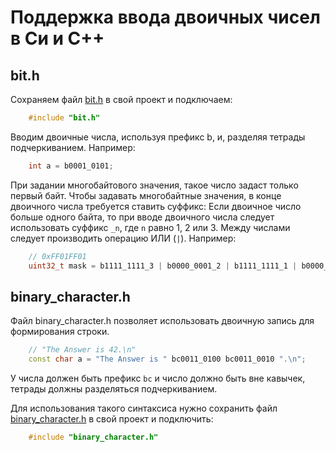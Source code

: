 # Поддержка ввода двоичных чисел в Си и С++

## bit.h

Сохраняем файл [bit.h](https://raw.githubusercontent.com/bravikov/bit.h/master/bit.h) в свой проект и подключаем:

```cpp
    #include "bit.h"
```

Вводим двоичные числа, используя префикс b, и, разделяя тетрады подчеркиванием. Например:

```cpp
    int a = b0001_0101;
```

При задании многобайтового значения, такое число задаст только первый байт.
Чтобы задавать многобайтные значения, в конце двоичного числа требуется ставить суффикс:
Если двоичное число больше одного байта, то при вводе двоичного числа следует использовать суффикс ```_n```, где ```n``` равно 1, 2 или 3. Между числами следует производить операцию ИЛИ (```|```). Например:

```cpp
    // 0xFF01FF01
    uint32_t mask = b1111_1111_3 | b0000_0001_2 | b1111_1111_1 | b0000_0001;
```

## binary_character.h

Файл binary_character.h позволяет использовать двоичную запись для формирования строки.

```cpp
    // "The Answer is 42.\n"
    const char a = "The Answer is " bc0011_0100 bc0011_0010 ".\n";
```

У числа должен быть префикс ```bc``` и число должно быть вне кавычек, тетрады должны разделяться подчеркиванием.

Для использования такого синтаксиса нужно сохранить файл [binary_character.h](https://raw.githubusercontent.com/bravikov/bit.h/master/binary_character.h) в свой проект и подключить:

```cpp
    #include "binary_character.h"
```
